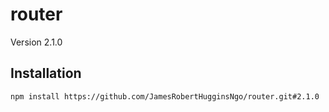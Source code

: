 # router

Version 2.1.0
## Installation

``` console
npm install https://github.com/JamesRobertHugginsNgo/router.git#2.1.0
```
